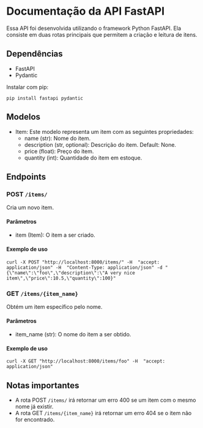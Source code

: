 # Documentação da API FastAPI

Essa API foi desenvolvida utilizando o framework Python FastAPI. Ela consiste em duas rotas principais que permitem a criação e leitura de itens.

## Dependências

- FastAPI
- Pydantic

Instalar com pip:
```
pip install fastapi pydantic
```

## Modelos

- Item: Este modelo representa um item com as seguintes propriedades:
  - name (str): Nome do item.
  - description (str, optional): Descrição do item. Default: None.
  - price (float): Preço do item.
  - quantity (int): Quantidade do item em estoque.

## Endpoints

### POST `/items/`

Cria um novo item.

#### Parâmetros

- item (Item): O item a ser criado.

#### Exemplo de uso

```
curl -X POST "http://localhost:8000/items/" -H  "accept: application/json" -H  "Content-Type: application/json" -d "{\"name\":\"foo\",\"description\":\"A very nice item\",\"price\":10.5,\"quantity\":100}"
```

### GET `/items/{item_name}`

Obtém um item específico pelo nome.

#### Parâmetros

- item_name (str): O nome do item a ser obtido.

#### Exemplo de uso

```
curl -X GET "http://localhost:8000/items/foo" -H  "accept: application/json"
```

## Notas importantes

- A rota POST `/items/` irá retornar um erro 400 se um item com o mesmo nome já existir.
- A rota GET `/items/{item_name}` irá retornar um erro 404 se o item não for encontrado.